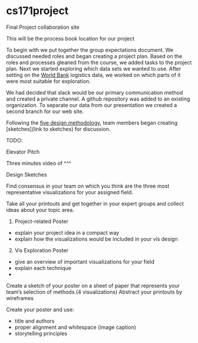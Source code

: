 # cs171project

Final Project collaboration site

This will be the process book location for our project

To begin with we put together the group expectations document.  We discussed needed roles and began creating a project plan.  Based on the roles and processes gleaned from the course, we added tasks to the project plan.  Next we started exploring which data sets we wanted to use.  After setting on the [World Bank](http://lpi.worldbank.org/) logistics data, we worked on which parts of it were most suitable for exploration.

We had decided that slack would be our primary communication method and created a private channel.  A github repository was added to an existing organization.  To separate our data from our presentation we created a second branch for our web site.

Following the [five design methodology](fds.design), team members began creating [sketches](link to sketches) for discussion. 




TODO:

Elevator Pitch

Three minutes video of ^^^

Design Sketches

Find consensus in your team on which you think are the three most representative visualizations for your assigned field.

Take all your printouts and get together
in your expert groups and collect ideas
about your topic area.

1) Project-related Poster
- explain your project idea in a
compact way
- explain how the visualizations
would be included in your
vis design
2) Vis Exploration Poster
- give an overview of important
visualizations for your field
- explain each technique
-
Create a sketch of your poster on a
sheet of paper that represents your
team’s selection of methods.(4 visualizations) Abstract
your printouts by wireframes

Create your poster and use:
- title and authors
- proper alignment and whitespace (image caption)
- storytelling principles
